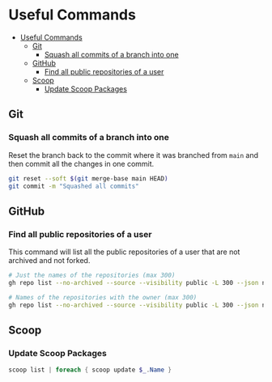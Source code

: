 # Useful Commands

- [Useful Commands](#useful-commands)
  - [Git](#git)
    - [Squash all commits of a branch into one](#squash-all-commits-of-a-branch-into-one)
  - [GitHub](#github)
    - [Find all public repositories of a user](#find-all-public-repositories-of-a-user)
  - [Scoop](#scoop)
    - [Update Scoop Packages](#update-scoop-packages)

## Git

### Squash all commits of a branch into one

Reset the branch back to the commit where it was branched from `main` and then commit all the changes in one commit.

```bash
git reset --soft $(git merge-base main HEAD)
git commit -m "Squashed all commits"
```

## GitHub

### Find all public repositories of a user

This command will list all the public repositories of a user that are not archived and not forked.

```bash
# Just the names of the repositories (max 300)
gh repo list --no-archived --source --visibility public -L 300 --json name --jq '.[].name' | sort
```

```bash
# Names of the repositories with the owner (max 300)
gh repo list --no-archived --source --visibility public -L 300 --json nameWithOwner --jq '.[].nameWithOwner' | sort
```

## Scoop

### Update Scoop Packages

```powershell
scoop list | foreach { scoop update $_.Name }
```
